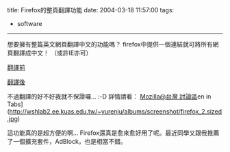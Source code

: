 title: Firefox的整頁翻譯功能
date: 2004-03-18 11:57:00
tags: 
- software
---

想要擁有整篇英文網頁翻譯中文的功能嗎？
firefox中提供一個連結就可將所有網頁翻譯成中文！ （或許IE亦可）

[翻譯前](http://wshlab2.ee.kuas.edu.tw/personal/yurenju/archives/Screenshot.html)

[翻譯後](http://wshlab2.ee.kuas.edu.tw/personal/yurenju/archives/Screenshot-1.html) 

不過翻譯的好不好我就不保證囉... :-D
<a name='more'></a>
詳情請看：
[Mozilla@台灣 討論區](http://www.csie.ntu.edu.tw/~piaip/mozilla/forum/viewtopic.php?t=2168)en in Tabs](http://wshlab2.ee.kuas.edu.tw/~yurenju/albums/screenshot/firefox_2.sized.jpg)

這功能真的是超方便的啊...
Firefox還真是愈來愈好用了呢。最近同學又跟我推薦了一個擴充套件，AdBlock，也是相當不錯。
